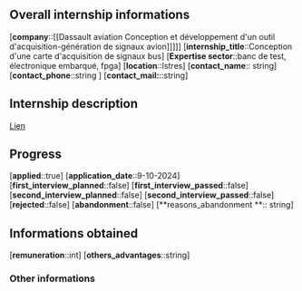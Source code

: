 ## Overall internship informations
[**company**::[[Dassault aviation  Conception et développement d'un outil d'acquisition-génération de signaux avion]]]]]
[**internship_title**::Conception d'une carte d'acquisition de signaux bus]
[**Expertise sector**::banc de test, électronique embarqué, fpga]
[**location**::Istres]
[**contact_name**:: string]
[**contact_phone**::string ]
[**contact_mail:**::string]
## Internship description
[Lien](https://carriere.dassault-aviation.com/offre-de-emploi/emploi-conception-d-une-carte-d-acquisition-de-signaux-bus-h-f_12111.aspx)

## Progress
[**applied**::true]
[**application_date**::9-10-2024]
[**first_interview_planned**::false]
[**first_interview_passed**::false]
[**second_interview_planned**::false]
[**second_interview_passed**::false]
[**rejected**::false]
[**abandonment**::false]
[**reasons_abandonment **:: string]

## Informations obtained
[**remuneration**::int]
[**others_advantages**::string]


### Other informations